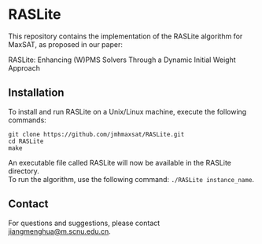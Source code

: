 # RASLite

This repository contains the implementation of the RASLite algorithm for MaxSAT, as proposed in our paper:

RASLite: Enhancing (W)PMS Solvers Through a Dynamic Initial Weight Approach

## Installation

To install and run RASLite on a Unix/Linux machine, execute the following commands:
```
git clone https://github.com/jmhmaxsat/RASLite.git  
cd RASLite
make
```

An executable file called RASLite will now be available in the RASLite directory.  
To run the algorithm, use the following command: `./RASLite instance_name`.

## Contact

For questions and suggestions, please contact jiangmenghua@m.scnu.edu.cn.
